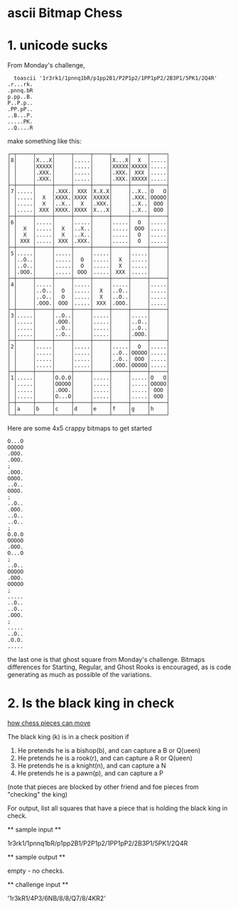 # ascii Bitmap Chess
<div class="md"><h1>1. unicode sucks</h1>
<p>From Monday's challenge,</p>
<pre><code>  toascii '1r3rk1/1pnnq1bR/p1pp2B1/P2P1p2/1PP1pP2/2B3P1/5PK1/2Q4R'
.r...rk.
.pnnq.bR
p.pp..B.
P..P.p..
.PP.pP..
..B...P.
.....PK.
..Q....R
</code></pre>
<p>make something like this:</p>
<pre><code>┌─┬─────┬─────┬─────┬─────┬─────┬─────┬─────┬─────┐
│8│     │X...X│     │.....│     │X...X│  X  │.....│
│ │     │XXXXX│     │.....│     │XXXXX│XXXXX│.....│
│ │     │.XXX.│     │.....│     │.XXX.│ XXX │.....│
│ │     │.XXX.│     │.....│     │.XXX.│XXXXX│.....│
├─┼─────┼─────┼─────┼─────┼─────┼─────┼─────┼─────┤
│7│.....│     │.XXX.│ XXX │X.X.X│     │..X..│O   O│
│ │.....│  X  │XXXX.│XXXX │XXXXX│     │.XXX.│OOOOO│
│ │.....│  X  │..X..│  X  │.XXX.│     │..X..│ OOO │
│ │.....│ XXX │XXXX.│XXXX │X...X│     │..X..│ OOO │
├─┼─────┼─────┼─────┼─────┼─────┼─────┼─────┼─────┤
│6│     │.....│     │.....│     │.....│  O  │.....│
│ │  X  │.....│  X  │..X..│     │.....│ OOO │.....│
│ │  X  │.....│  X  │..X..│     │.....│  O  │.....│
│ │ XXX │.....│ XXX │.XXX.│     │.....│  O  │.....│
├─┼─────┼─────┼─────┼─────┼─────┼─────┼─────┼─────┤
│5│.....│     │.....│     │.....│     │.....│     │
│ │..O..│     │.....│  O  │.....│  X  │.....│     │
│ │..O..│     │.....│  O  │.....│  X  │.....│     │
│ │.OOO.│     │.....│ OOO │.....│ XXX │.....│     │
├─┼─────┼─────┼─────┼─────┼─────┼─────┼─────┼─────┤
│4│     │.....│     │.....│     │.....│     │.....│
│ │     │..O..│  O  │.....│  X  │..O..│     │.....│
│ │     │..O..│  O  │.....│  X  │..O..│     │.....│
│ │     │.OOO.│ OOO │.....│ XXX │.OOO.│     │.....│
├─┼─────┼─────┼─────┼─────┼─────┼─────┼─────┼─────┤
│3│.....│     │..O..│     │.....│     │.....│     │
│ │.....│     │.OOO.│     │.....│     │..O..│     │
│ │.....│     │..O..│     │.....│     │..O..│     │
│ │.....│     │..O..│     │.....│     │.OOO.│     │
├─┼─────┼─────┼─────┼─────┼─────┼─────┼─────┼─────┤
│2│     │.....│     │.....│     │.....│  O  │.....│
│ │     │.....│     │.....│     │..O..│OOOOO│.....│
│ │     │.....│     │.....│     │..O..│ OOO │.....│
│ │     │.....│     │.....│     │.OOO.│OOOOO│.....│
├─┼─────┼─────┼─────┼─────┼─────┼─────┼─────┼─────┤
│1│.....│     │O.O.O│     │.....│     │.....│O   O│
│ │.....│     │OOOOO│     │.....│     │.....│OOOOO│
│ │.....│     │.OOO.│     │.....│     │.....│ OOO │
│ │.....│     │O...O│     │.....│     │.....│ OOO │
├─┼─────┼─────┼─────┼─────┼─────┼─────┼─────┼─────┤
│ │a    │b    │c    │d    │e    │f    │g    │h    │
└─┴─────┴─────┴─────┴─────┴─────┴─────┴─────┴─────┘
</code></pre>
<p>Here are some 4x5 crappy bitmaps to get started</p>
<pre><code>O...O
OOOOO
.OOO.
.OOO.
;
.OOO.
OOOO.
..O..
OOOO.
;
..O..
.OOO.
..O..
..O..
;
O.O.O
OOOOO
.OOO.
O...O
;
..O..
OOOOO
.OOO.
OOOOO
;
.....
..O..
..O..
.OOO.
;
.....
..O..
.O.O.
.....
</code></pre>
<p>the last one is that ghost square from Monday's challenge.  Bitmaps differences for Starting, Regular, and Ghost Rooks is encouraged, as is code generating as much as possible of the variations.</p>
<h1>2. Is the black king in check</h1>
<p><a href="https://en.wikipedia.org/wiki/Chess#Movement">how chess pieces can move</a></p>
<p>The black king (k) is in a check position if</p>
<ol>
<li>He pretends he is a bishop(b), and can capture a B or Q(ueen)</li>
<li>He pretends he is a rook(r), and can capture a R or Q(ueen)</li>
<li>He pretends he is a knight(n), and can capture a N </li>
<li>He pretends he is a pawn(p), and can capture a P</li>
</ol>
<p>(note that pieces are blocked by other friend and foe pieces from "checking" the king)</p>
<p>For output, list all squares that have a piece that is holding the black king in check.</p>
<p>** sample input **</p>
<p>1r3rk1/1pnnq1bR/p1pp2B1/P2P1p2/1PP1pP2/2B3P1/5PK1/2Q4R</p>
<p>** sample output **</p>
<p>empty - no checks.</p>
<p>** challenge input **</p>
<p>'1r3kR1/4P3/6NB/8/8/Q7/8/4KR2'</p>
</div>
